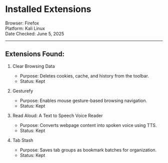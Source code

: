 # Installed Extensions

Browser: Firefox  
Platform: Kali Linux  
Date Checked: June 5, 2025

---

## Extensions Found:

1. Clear Browsing Data  
   - Purpose: Deletes cookies, cache, and history from the toolbar.  
   - Status: Kept

2. Gesturefy  
   - Purpose: Enables mouse gesture-based browsing navigation.  
   - Status: Kept

3. Read Aloud: A Text to Speech Voice Reader  
   - Purpose: Converts webpage content into spoken voice using TTS.  
   - Status: Kept

4. Tab Stash  
   - Purpose: Saves tab groups as bookmark batches for organization.  
   - Status: Kept
